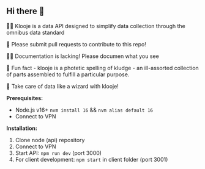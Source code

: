 ## Hi there 👋

🙋‍♀️ Klooje is a data API designed to simplify data collection through the omnibus data standard

🌈 Please submit pull requests to contribute to this repo!

👩‍💻 Documentation is lacking! Please documen what you see

🍿 Fun fact - klooje is a photetic spelling of kludge - an ill-assorted collection of parts assembled to fulfill a particular purpose.

🧙 Take care of data like a wizard with klooje!

**Prerequisites:**
- Node.js v16+
  `nvm install 16` && `nvm alias default 16`
- Connect to VPN

**Installation:**
1. Clone node (api) repository
2. Connect to VPN
3. Start API: `npm run dev` (port 3000)
4. For client development: `npm start` in client folder (port 3001)
